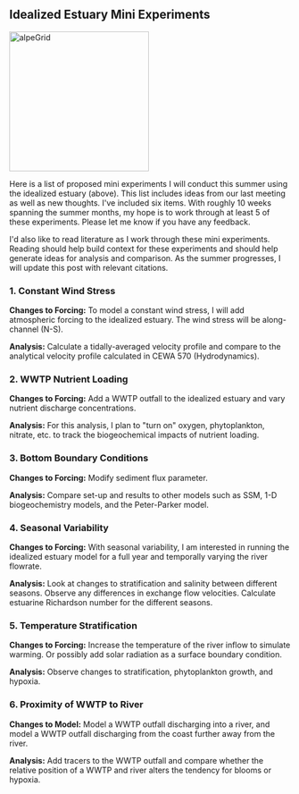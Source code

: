 
## Idealized Estuary Mini Experiments

<img src="https://user-images.githubusercontent.com/15829099/174153784-2b0df591-2562-40b4-bf9d-9dc329c6c8c2.png" alt="alpeGrid" width="250"/>

Here is a list of proposed mini experiments I will conduct this summer using the idealized estuary (above). This list includes ideas from our last meeting as well as new thoughts. I've included six items. With roughly 10 weeks spanning the summer months, my hope is to work through at least 5 of these experiments. Please let me know if you have any feedback.

I'd also like to read literature as I work through these mini experiments. Reading should help build context for these experiments and should help generate ideas for analysis and comparison. As the summer progresses, I will update this post with relevant citations.

### 1. Constant Wind Stress

**Changes to Forcing:** To model a constant wind stress, I will add atmospheric forcing to the idealized estuary. The wind stress will be along-channel (N-S).

**Analysis:** Calculate a tidally-averaged velocity profile and compare to the analytical velocity profile calculated in CEWA 570 (Hydrodynamics).

### 2. WWTP Nutrient Loading

**Changes to Forcing:** Add a WWTP outfall to the idealized estuary and vary nutrient discharge concentrations.

**Analysis:** For this analysis, I plan to "turn on" oxygen, phytoplankton, nitrate, etc. to track the biogeochemical impacts of nutrient loading.  

### 3. Bottom Boundary Conditions

**Changes to Forcing:** Modify sediment flux parameter.

**Analysis:** Compare set-up and results to other models such as SSM, 1-D biogeochemistry models, and the Peter-Parker model.

### 4. Seasonal Variability

**Changes to Forcing:** With seasonal variability, I am interested in running the idealized estuary model for a full year and temporally varying the river flowrate.

**Analysis:** Look at changes to stratification and salinity between different seasons. Observe any differences in exchange flow velocities. Calculate estuarine Richardson number for the different seasons.

### 5. Temperature Stratification

**Changes to Forcing:** Increase the temperature of the river inflow to simulate warming. Or possibly add solar radiation as a surface boundary condition.

**Analysis:** Observe changes to stratification, phytoplankton growth, and hypoxia.

### 6. Proximity of WWTP to River

**Changes to Model:** Model a WWTP outfall discharging into a river, and model a WWTP outfall discharging from the coast further away from the river.

**Analysis:** Add tracers to the WWTP outfall and compare whether the relative position of a WWTP and river alters the tendency for blooms or hypoxia.